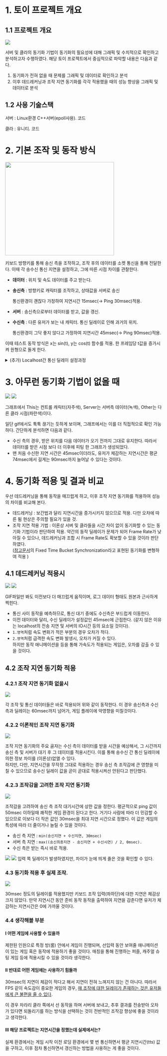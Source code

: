 # 1. 토이 프로젝트 개요

## 1.1 프로젝트 개요
<img src=".\images\FreeMove.gif">

서버 및 클라의 동기화 기법이 동기화의 필요성에 대해 그래픽 및 수치적으로 확인하고 분석하고자 수행하였다. 해당 토이 프로젝트에서 중심적으로 파악할 내용은 다음과 같다.

1. 동기화가 전혀 없을 때 문제를 그래픽 및 데이터로 확인하고 분석
2. 이후 데드레커닝과 조작 지연 동기화를 각각 적용했을 때의 성능 향상을 그래픽 및 데이터로 분석

## 1.2 사용 기술스택

서버 : Linux환경 C++서버(epoll사용). 코드

클라 : 유니티. 코드

# 2. 기본 조작 및 동작 방식
<img src=".\images\CS.png"  width="350" height="300"/>


키보드 방향키를 통해 송신 측을 조작하고, 조작 후의 데이터를 소켓 통신을 통해 전달한다. 이때 각 송수신 통신 지연을 설정하고, 그에 따른 시점 차이를 관찰한다.

- **데이터** : 위치 및 속도 데이터를 주고 받는다.
- **송신측** : 방향키로 캐릭터를 조작하고, 상태값을 서버로 송신
    
    통신환경이 괜찮다 가정하여 지연시간 15msec(→ Ping 30msec)적용.
    
- **서버** : 송신측으로부터 데이터를 받고, 값을 갱신.
- **수신측** : 다른 유저가 보는 내 캐릭터. 통신 딜레이로 인해 과거의 위치.
    
    통신환경이 그닥 좋지 않다고 가정하여 지연시간 45msec(→ Ping 90msec)적용.

이때 테스트 동작 방식은 x는 sin(t), y는 cos(t) 함수를 적용. 한 프레임당 t값을 증가시켜 원형으로 돌게 한다. 
<details>
<summary>(추가) Localhost간 통신 딜레이 설정과정</summary>
현재 테스트 환경은 localhost 연결이므로, 지연 시간이 거의 없다. 따라서 각 데이터마다 전송 시간을 설정하여, 그 시간 이후에 보내는 방식으로 지연 시간을 구현한다.
    
    - 보낼 데이터를 queueing하고 전송 예약 시간을 기입 후 해당 시간에 전송.
    - 실제 게임에서는 게임 시작 전 로딩 도중 클라와 몇 번의 통신을 통해 평균치를 구하던가 하는 방식으로 정할 수 있을 것이다.
    
    위 GIF이미지에서 왼쪽 상단의 Send Delay값이 보내는 지연시간, Recv Delay값은 받는 지연시간이다. 클라이언트가 서로 다르다고 가정하면 보내는 쪽은 핑이 30msec, 받는쪽의 핑은 90msec인 상황이다.
</details>

# 3. 아무런 동기화 기법이 없을 때
<img src=".\images\NotDeadReckoning.gif">
<!--![NotDeadReckoning.gif](.\images\NotDeadReckoning.gif)-->
<img src=".\images\plot_NRND.png">
<!--![plot_NRND.png](images\plot_NRND.png)-->

그래프에서 This는 컨트롤 캐릭터(자주색), Server는 서버측 데이터(녹색), Other는 다른 클라 시점(파란색)이다.

일단 gif에서도 툭툭 끊기는 듯하게 보이며, 그래프에서는 이를 더 직접적으로 확인 가능하다. 간단하게 분석하면 다음과 같다.

- 수신 측의 경우, 받은 위치를 다음 데이터가 오기 전까지 그대로 유지한다. 따라서 데이터를 받은 시점 보다 더 이후에 피팅 한 그래프가 생성되었다.
- 맨 처음 수신한 지연 시간은 45msec이더라도, 유저가 체감하는 지연시간은 평균 74msec에서 길게는 90msec까지 늘어날 수 있다는 것이다.

# 4. 동기화 적용 및 결과 비교

우선 데드레커닝을 통해 동작을 매끄럽게 하고, 이후 조작 지연 동기화를 적용하여 성능의 차이를 비교해 본다.
 - 데드레커닝 : 보간법과 달리 지연시간을 증가시키지 않으므로 적용. 다만 오차에 따른 튐 현상은 주의할 필요가 있을 것.
 - 조작 지연 적용 기법 : 이론상 서버 및 클라들을 시간 차이 없이 동기화할 수 있는 동기화 기법이라 판단하여 적용. 약간의 동작 딜레이가 문제가 되어 Frame Rate가 낮아질 수 있으나, 데드레커닝과 조합 시 Frame Rate도 확보할 수 있을 것이라 판단 하였다.
</br>\([참고문서](https://m.blog.naver.com/PostView.naver?blogId=linegamedev&logNo=221061964789&targetKeyword=&targetRecommendationCode=1)의 Fixed Time Bucket Synchronization라고 표현된 동기화를 변형하여 적용 \)

## 4.1 데드레커닝 적용시
<img src=".\images\DeadReckoning.gif">
<!--![DeadReckoning.gif](images\DeadReckoning.gif)-->
<img src=".\images\plot_RND.png">
<!--![Untitled](images\plot_RND.png)-->

GIF파일만 봐도 이전보다 더 매끄럽게 움직이며, 로그 데이터 형태도 원본과 근사하게 찍힌다.

- 통신 사이 동작을 예측하므로, 통신 대기 중에도 수신측은 부드럽게 이동한다.
- 이전 데이터와 달리, 수신 딜레이가 설정값인 45msec에 근접한다.
(같지 않은 이유는 localhost의 전송 지연 및 서버의 IO시간 등의 요소일 것이다).
- `1.영역`처럼 속도 변화가 적은 부분의 경우 오차가 적다.
- `2.영역`처럼 급격한 속도 변화 발생시, 오차가 커질 수 있다. </br>하지만 동작 애니메이션을 등을 통해 가속도가 적용되는 게임은, 오차를 감출 수 있을 것이다.

## 4.2 조작 지연 동기화 적용

### 4.2.1 조작 지연 동기화 없을시
<img src=".\images\timePlot1.png">
<!--![Untitled](images\timePlot1.png)-->

각 조작 및 통신 데이터들은 바로 적용되어 위와 같이 동작한다. 이 경우 송신측과 수신측과 딜레이는 60msec까지 넘어가, 게임 플레이에 악영향을 미칠것이다.

### 4.2.2 이론적인 조작 지연 동기화
<img src=".\images\timePlot2.png">
<!--![Untitled](images\timePlot2.png)-->

 조작 지연 동기화의 주요 골자는 수신 측이 데이터를 받을 시간을 예상해서, 그 시간까지 송신 측 및 서버가 대기 후 그 데이터를 적용시킨다. 이를 통해 송수신 간 통신 딜레이에 의한 정보 차이를 \(이론상\)없앨 수 있다. </br>
 하지만, 다만, 지연시간을 무작정 그대로 적용하는 경우 송신 측 조작감에 큰 영향을 미칠 수 있으므로 송수신 딜레이 값을 곧이 곧대로 적용시켜선 안된다고 판단했다.

### 4.2.3 조작감을 고려한 조작 지연 동기화
<img src=".\images\timePlot3.png">
<!--![Untitled](images\timePlot3.png)-->

  조작감을 고려하여 송신 측 조작 대기시간에 상한 값을 정한다. 평균적으로 ping 값이 50msec 이하일때 쾌적한 게임 환경이 된다고 한다. 거기다 사람에 따라 더 민감할 수 있으므로 이보다 더 작은 값인 30msec을 최대 지연 시간으로 정했다. 이 값은 게임의 특성에 따라 더 줄이거나 늘릴 수 있을 것이다.

- 송신 측 지연 : `min(송신지연 + 수신지연, 30msec)`
- 서버 측 지연 : `max((송신최종지연 - 송신지연 + 수신시연) / 2, 0msec).` 
- 수신 측은 받는 즉시 바로 적용.
<img src=".\images\ReckoningNDelay.gif">
<!--![ReckoningNDelay.gif](images\ReckoningNDelay.gif)-->
<img src=".\images\plot_RD.png">
<!--![plot_RD.png](images\plot_RD.png)-->
입력 쪽 딜레이가 발생하였지만, 차이가 눈에 띄게 줄은 것을 확인할 수 있다.

### 4.3 동기화 적용 후 실제 조작.
<img src=".\images\FreeMove.gif">
<!--![FreeMove.gif](images\FreeMove.gif)-->

30msec 정도의 딜레이를 적용했지만 키보드 조작 입력(좌하단)에 대한 지연은 체감상 크지 않았다. 만약 지연시간 동안 준비 동작 동작을 출력하여 지연을 감춘다면 유저가 체감하는 지연시간은 0에 가까울 것이다.

### 4.4 생각해볼 부분

#### Ⅰ 어떤 게임에 사용할 수 있을까
제한된 인원으로 특정 방(룸) 안에서 게임이 진행되며, 선입력 동안 보여줄 애니메이션이 있는 게임 혹은 동작에 적용하기 좋을 것이다. 매칭을 통해 진행하는 퍼즐, 캐주얼 슈팅 게임 등에 적용시킬 수 있을 것이라 생각한다.

#### Ⅱ 반대로 어떤 게임에는 사용하기 힘들까

30msec의 지연이 체감이 적다고 해서 지연이 전혀 느껴지지 않는 건 아니다. 따라서 FPS 같이 속도감이 중요한 게임의 경우, <U>매 조작에 대한 딜레이가 존재하는 것은 유저들에게 큰 불편을 줄 수 있다</U>. 

이 경우 차라리 클라 쪽에서 선 동작을 하며 서버에 보내고, 추후  결과를 전송받아 오차가 있다면 되돌리기를 하는 방식을 선택하는 것이 전반적인 조작감 향상에 좋을 것이라고 생각한다.


#### Ⅲ 해당 프로젝트는 지연시간을 정했는데 실제에서는?

실제 환경에서는 게임 시작 이전 로딩 환경에서 몇 번 통신하면서 평균 지연시간\(tts\) 값을 구하고, 이후 점차 통신하면서 갱신하는 방법을 사용하는 게 좋을 것이다. 



